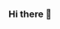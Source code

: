 ### Hi there 👋

<!--
**gbolahan146/gbolahan146** is a ✨ _special_ ✨ repository because its `README.md` (this file) appears on your GitHub profile.

Here are some ideas to get you started:

- 🔭 I’m currently working on personal projects...
- 🌱 I’m currently learning React JS...
- 👯 I’m looking to collaborate on frontend and mobile (flutter) projects...
- 🤔 I’m looking for help with the business logic of flutter...
- 💬 Ask me about ...
- 📫 How to reach me: ...
- 😄 Pronouns: He/Him...
- ⚡ Fun fact: Facts are fun...
-->
